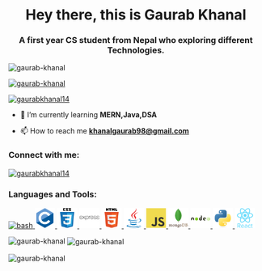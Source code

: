 <h1 align="center">Hey there, this is Gaurab Khanal</h1>
<h3 align="center">A first year CS student from Nepal who exploring different Technologies.</h3>

<p align="left"> <img src="https://komarev.com/ghpvc/?username=gaurab-khanal&label=Profile%20views&color=0e75b6&style=flat" alt="gaurab-khanal" /> </p>

<p align="left"> <a href="https://github.com/ryo-ma/github-profile-trophy"><img src="https://github-profile-trophy.vercel.app/?username=gaurab-khanal" alt="gaurab-khanal" /></a> </p>

<p align="left"> <a href="https://twitter.com/gaurabkhanal14" target="blank"><img src="https://img.shields.io/twitter/follow/gaurabkhanal14?logo=twitter&style=for-the-badge" alt="gaurabkhanal14" /></a> </p>

- 🌱 I’m currently learning **MERN,Java,DSA**

- 📫 How to reach me **khanalgaurab98@gmail.com**

<h3 align="left">Connect with me:</h3>
<p align="left">
<a href="https://twitter.com/gaurabkhanal14" target="blank"><img align="center" src="https://raw.githubusercontent.com/rahuldkjain/github-profile-readme-generator/master/src/images/icons/Social/twitter.svg" alt="gaurabkhanal14" height="30" width="40" /></a>
</p>

<h3 align="left">Languages and Tools:</h3>
<p align="left"> <a href="https://www.gnu.org/software/bash/" target="_blank" rel="noreferrer"> <img src="https://www.vectorlogo.zone/logos/gnu_bash/gnu_bash-icon.svg" alt="bash" width="40" height="40"/> </a> <a href="https://www.cprogramming.com/" target="_blank" rel="noreferrer"> <img src="https://raw.githubusercontent.com/devicons/devicon/master/icons/c/c-original.svg" alt="c" width="40" height="40"/> </a> <a href="https://www.w3schools.com/css/" target="_blank" rel="noreferrer"> <img src="https://raw.githubusercontent.com/devicons/devicon/master/icons/css3/css3-original-wordmark.svg" alt="css3" width="40" height="40"/> </a> <a href="https://expressjs.com" target="_blank" rel="noreferrer"> <img src="https://raw.githubusercontent.com/devicons/devicon/master/icons/express/express-original-wordmark.svg" alt="express" width="40" height="40"/> </a> <a href="https://www.w3.org/html/" target="_blank" rel="noreferrer"> <img src="https://raw.githubusercontent.com/devicons/devicon/master/icons/html5/html5-original-wordmark.svg" alt="html5" width="40" height="40"/> </a> <a href="https://www.java.com" target="_blank" rel="noreferrer"> <img src="https://raw.githubusercontent.com/devicons/devicon/master/icons/java/java-original.svg" alt="java" width="40" height="40"/> </a> <a href="https://developer.mozilla.org/en-US/docs/Web/JavaScript" target="_blank" rel="noreferrer"> <img src="https://raw.githubusercontent.com/devicons/devicon/master/icons/javascript/javascript-original.svg" alt="javascript" width="40" height="40"/> </a> <a href="https://www.mongodb.com/" target="_blank" rel="noreferrer"> <img src="https://raw.githubusercontent.com/devicons/devicon/master/icons/mongodb/mongodb-original-wordmark.svg" alt="mongodb" width="40" height="40"/> </a> <a href="https://nodejs.org" target="_blank" rel="noreferrer"> <img src="https://raw.githubusercontent.com/devicons/devicon/master/icons/nodejs/nodejs-original-wordmark.svg" alt="nodejs" width="40" height="40"/> </a> <a href="https://www.python.org" target="_blank" rel="noreferrer"> <img src="https://raw.githubusercontent.com/devicons/devicon/master/icons/python/python-original.svg" alt="python" width="40" height="40"/> </a> <a href="https://reactjs.org/" target="_blank" rel="noreferrer"> <img src="https://raw.githubusercontent.com/devicons/devicon/master/icons/react/react-original-wordmark.svg" alt="react" width="40" height="40"/> </a> </p>

<p><img align="left" src="https://github-readme-stats.vercel.app/api/top-langs?username=gaurab-khanal&show_icons=true&locale=en&layout=compact" alt="gaurab-khanal" /></p>

<p>&nbsp;<img align="center" src="https://github-readme-stats.vercel.app/api?username=gaurab-khanal&show_icons=true&locale=en" alt="gaurab-khanal" /></p>

<p><img align="center" src="https://github-readme-streak-stats.herokuapp.com/?user=gaurab-khanal&" alt="gaurab-khanal" /></p>
